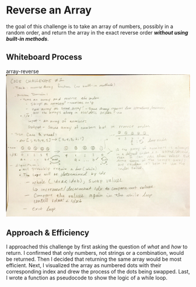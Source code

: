 # Reverse an Array

the goal of this challenge is to take an array of numbers, possibly in a random order, and return the array in the exact reverse order ***without using built-in methods***.

## Whiteboard Process

array-reverse
![array-reverse](/img/array-reverse.jpg)

## Approach & Efficiency

I approached this challenge by first asking the question of *what* and *how* to return. I confirmed that only numbers, not strings or a combination, would be returned. Then I decided that returning the same array would be most efficient. Next, I visualized the array as numbered dots with their corresponding index and drew the process of the dots being swapped. Last, I wrote a function as pseudocode to show the logic of a while loop.
